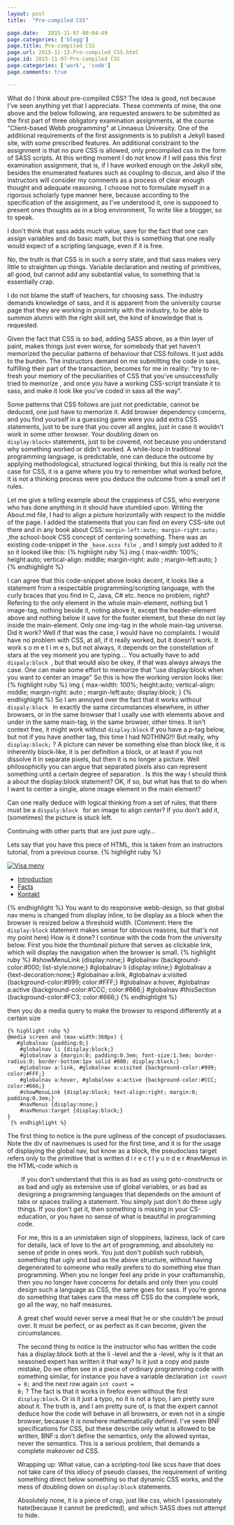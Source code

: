 ```yaml
---
layout: post
title:  "Pre-compiled CSS"

page.date:   2015-11-07 00:04:49
page.categories: ['blogg']
page.title: Pre-compiled CSS
page.url: 2015-11-13-Pre-compiled_CSS.html
page.id: 2015-11-07-Pre-compiled CSS
page.categories: ['work', 'code']
page.comments: true

---
```


What do I think about pre-compiled CSS? The idea is good, not because I've seen anything yet that
I appreciate. These comments of mine, the one above and the below following, are requested answers to be submitted as
the first part of three obligatory examination assignments, at the course "Client-based Webb programming" at Linnaeus University.
One of the additional requirements of the first assignments is to publish a Jekyll based site, with some prescribed features.
An additional constraint to the assignment is that no pure CSS is allowed, only precompiled css in the form of SASS scripts.
At this writing moment I do not know if I will pass this first examination assignment, that is, if I have worked enough on the Jekyll site,
besides the enumerated features such as coupling to discus, and also if the instructors will consider my comments as a process
of clear enough thought and adequate reasoning.
I choose not to formulate myself in a rigorous scholarly type manner here, because according to the specification of the assignment,
as I've understood it, one is supposed  to present
 ones thoughts as in a blog environment,
To write like a blogger, so to speak.


I don't think that sass adds much value, save for the fact that one can assign variables and
 do basic math, but this is something that one really would expect of a scripting language, even if it is free.
 
 No, the truth is that CSS is in such a sorry state, and that sass makes very little to straighten up things.
 Variable declaration and nesting of primitives, all good, but cannot add any substantial value, to something that is essentially crap.
 
 I do not blame the staff of teachers, for choosing sass. The industry demands knowledge of sass, and it is
 apparent from the university course page that they are working in proximity with the industry, to be able
  to summon alumni with the right skill set, the kind of knowledge that is requested.
  
 Given the fact that CSS is so bad, adding SASS above, as a thin layer of paint, makes things just even worse,
 for somebody that yet haven't memorized the peculiar patterns of behaviour that CSS follows. It just adds to the burden.
 The instructors demand on me submitting the code in sass, fulfilling their part of the transaction,
 becomes for me in reality: 
 "try to re-fresh your memory of the peculiarities of CSS that you've unsuccessfully tried to memorize ,
  and once you have a working CSS-script translate it to sass, and make it look like you've coded in sass all the way".
 
  Some  patterns that CSS follows are just not predictable, cannot be deduced, one just have to memorize it. Add browser dependency concerns,
  and you find yourself in a guessing game were you add extra CSS statements, just to be sure that you cover all angles,
  just in case it wouldn't work in some other browser. Your doubling down on <code> display:block></code> statements,
  just to be covered, not because you understand why something worked or didn't worked.
  A while-loop in traditional programming language, is predictable, one can deduce the outcome by applying methodological,
  structured logical thinking, but this is really not the case for CSS, it is a game where you try to remember what worked before,
  it is not a thinking process were you deduce the outcome from a small set if rules.
 
 Let me give a telling example about the crappiness of CSS, who everyone who has done anything in it should have stumbled upon:
  Writing the About.md file, I had to align a picture horizontally with respect to the middle of the page.
  I added the statements that you can find on every CSS-site out there and in any book about CSS:
  <code>margin-left:auto; margin-right:auto; </code> ,the school-book CSS concept of centering something.
  There was an existing code-snippet in the <code>_base.scss file </code>, and I simply just added to it so it looked like this:
  {% highlight ruby %}
  img { 
      max-width: 100%;
      height:auto;
      vertical-align: middle;
      margin-right: auto ;
      margin-left:auto;
  }
 {% endhighlight %}
 
 I can agree that this code-snippet above looks decent, it looks like a statement from a respectable programming/scripting language,
  with the curly braces that you find in C, Java, C# etc.
  hence no problem, right? 
  Refering to the only element in the whole main-element, nothing but 1 image-tag, nothing beside it, noting above it, except the 
  header-element above and nothing below it save for the footer element, but these do not lay inside the main-element.
   Only one img-tag in the whole main-tag universe.
   Did it work?
  Well if that was the case, I would have no complaints.
  I would have no problem with CSS, at all, if it really worked, but it doesn't work. It  work  s o m e t i m e s,
  but not always, it depends on the constellation of stars at the vey moment  you are typing....
  You actually have to add <code>dispaly:block </code>, but that would also be okey, if that was always always the case.
  One can make some effort to memorize that "use display:block when you want to center an image"
  So this is how the working version looks like:
  {% highlight ruby %}
  img {
      max-width: 100%;
      height:auto;
      vertical-align: middle;
      margin-right: auto ;
      margin-left:auto;
      display:block;
  }
  {% endhighlight %}
  So I am annoyed over the fact that it works without <code>dispaly:block </code> in exactly the same circumstances elsewhere, in other browsers,
   or in the same browser that I usally use with elements above and under in the same main-tag, in the same browser, other times.
   It isn't context free, it might work without <code>display:block</code> if you have a p-tag below, but not if you have another tag,
   this time I had NOTHING!!!
  But really, why <code> display:block;</code> ? 
  A picture can never be something else than block like, it is inherently block-like, it is per definition a block, or at least
  if you not dissolve it in separate pixels, but then it is no longer a picture. Well philosophiclly you can argue that separated
  pixels also can represent something until a certain degree of separation . Is this the way I should think a about the 
  display:block statement? OK, if so, but what has that to do when I want to center a single, alone image element in the main element?
  
   Can one really deduce with logical thinking from a set of rules, that
  there must be a <code>dispaly:block </code> for an image to align center?
  If you don't add it,(sometimes) the picture is stuck left.
  
  Continuing with other parts that are just pure ugly...
  
  Lets say that you have this piece of HTML, this is taken from an instructors tutorial, from a previous course.
  {% highlight ruby %}
  <nav>
  	<p id="showMenuLink"><a href="#navMenus"><img src="pics/menu-icon.gif" alt="Visa meny"></a></p>
  	<div id="navMenus">
  		<ul id="globalnav">
  			<li><a href="index.htm">Introduction</a></li>
  			<li><a href="facts.htm" id="thisSection">Facts</a></li>
  			<li><a href="contact.htm">Kontakt</a></li>
  		</ul>
  		</div>
  	</nav>
  	{% endhighlight %}
  	You want to do responsive webb-design, so that global nav menu is changed from display inline, to be display
  	as a block when the browser is resized below a threshold width.
  	(Comment: Here the <code>display:block</code> statement makes sense for obvious reasons, but that's not my point here)
  	How is it done? I continue with the code from the university below.
  	First you hide the thumbnail picture that serves as clickable link, which will display the navigation when the 
  	browser is small.
  	{% highlight ruby %}
  	#showMenuLink {display:none;}
    #globalnav {background-color:#000; list-style:none;}
    #globalnav li {display:inline;}
    #globalnav a {text-decoration:none;}
    #globalnav a:link, #globalnav a:visited {background-color:#999; color:#FFF;}
    #globalnav a:hover, #globalnav a:active {background-color:#CCC; color:#666;}
    #globalnav #thisSection {background-color:#FC3; color:#666;}
    {% endhighlight %}
    
then you do a media query to make the browser to respond differently at a certain size
    
    
    {% highlight ruby %}
    @media screen and (max-width:360px) {
       #globalnav {padding:0;}
    	#globalnav li {display:block;}
    	#globalnav a {margin:0; padding:0.3em; font-size:1.5em; border-radius:0; border-bottom:1px solid #000; display:block;}
    	#globalnav a:link, #globalnav a:visited {background-color:#999; color:#FFF;}
    	#globalnav a:hover, #globalnav a:active {background-color:#CCC; color:#666;}  	
    	#showMenuLink {display:block; text-align:right; margin:0; padding:0.3em;}
    	#navMenus {display:none;}
    	#navMenus:target {display:block;}
    }
     {% endhighlight %}
     
  The first thing to notice is the pure ugliness of the concept of psudoclasses. Note the div of navmenues is used for the first
  time, and it is for the usage of displaying the global nav, but know as a block, the pseudoclass target refers only to the primitive
  that is written <bold> d i r e c t l y  u n d e r</bold> #navMenus in the HTML-code which is 
  <code><ul id="globalnav"></code>.
  If you don't understand that this is as bad as using goto-constructs or as bad and ugly as extensive use of global variables,
   or as bad as designing a programming languages that dependeds on the amount of tabs or spaces trailing a statement.
  You simply just don't do these ugly things.
  If you don't get it, then something is missing in your CS-education, or you have no sense of what is beautiful in programming code.
  
  For me, this is a an unmistaken sign of sloppiness, laziness, lack of care for details, lack of love to the art of programming,
   and absolutely no sense of pride in ones work.
  You just don't publish such rubbish, something that ugly and bad as the above structure, without having degenerated to someone 
  who really prefers to do something else than programming. 
  When you no longer feel any pride in your craftsmanship, then you no longer have concerns for details and only then
  you could design such a language as CSS, the same goes for sass. If you're gonna do something that takes care the mess off CSS
  do the complete work, go all the way, no half measures.
  
  A great chef would never serve a meal that he or she couldn't be proud over. It must be perfect, or as perfect as it can become,
  given the circumstances.
  
The second thing to notice is the instructor who has written the code has a display:block both at the li -level and the a -level, why is it
that an seasoned expert has written it that way? Is it just a copy and paste mistake,
Do we often see in a piece of ordinary programming code with something similar, for instance you have a variable declaration
<code>int count = 0;</code> and the next row again <code>int count = 0;</code> ? The fact is that it works in firefox even without the first
<code>display:block</code>.
Or is it just a typo, no it is not a typo, I am pretty sure about it. The truth is, and I am pretty sure of,
is that the expert cannot deduce how the code will behave
in all browsers, or even not in a single browser, because it is nowhere mathematically defined.
I've seen BNF specifications for CSS, but these describe only what is allowed to be written, BNF:s don't define the semantics,
only the allowed syntax, never the semantics. This is a serious problem, that demands a complete makeover od CSS.
  
  Wrapping up:
  What value, can a scripting-tool like scss have that does not take care of this idiocy of pseudo classes, the requirement of writing
  something direct below something so that dynamic CSS works, and the mess of doubling down on <code>display:block</code> statements. 
  
  Absolutely none, it is a piece of crap, just like css, which I passionately hate(because it cannot be predicted), and which SASS  does not attempt to hide.
  
 